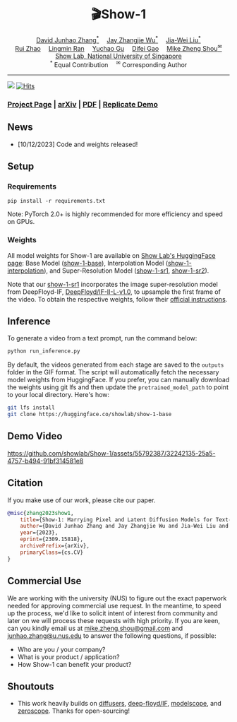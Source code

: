 <div align="center" width="100%">
<h1>🎬Show-1</h1>
</div>

<div>
<div align="center">
    <a href='https://junhaozhang98.github.io/' target='_blank'>David Junhao Zhang<sup>*</sup></a>&emsp;
    <a href='https://zhangjiewu.github.io/' target='_blank'>Jay Zhangjie Wu<sup>*</sup></a>&emsp;
    <a href='https://jia-wei-liu.github.io/' target='_blank'>Jia-Wei Liu<sup>*</sup></a>
    <br>
    <a href='https://ruizhaocv.github.io/' target='_blank'>Rui Zhao<sup></sup></a>&emsp;
    <a href='https://siacorplab.nus.edu.sg/people/ran-lingmin/' target='_blank'>Lingmin Ran<sup></sup></a>&emsp;
    <a href='https://ycgu.site/' target='_blank'>Yuchao Gu<sup></sup></a>&emsp;
    <a href='https://scholar.google.com/citations?user=No9OsocAAAAJ&hl=en' target='_blank'>Difei Gao<sup></sup></a>&emsp;
    <a href='https://sites.google.com/view/showlab/home?authuser=0' target='_blank'>Mike Zheng Shou<sup>&#x2709</sup></a>
</div>
<div>
<div align="center">
    <a href='https://sites.google.com/view/showlab/home?authuser=0' target='_blank'>Show Lab, National University of Singapore</a>
    </br>
    <sup>*</sup> Equal Contribution&emsp;
    <sup>&#x2709</sup> Corresponding Author
</div>

-----------------

![](https://img.shields.io/github/stars/showlab/Show-1?style=social)
[![Hits](https://hits.seeyoufarm.com/api/count/incr/badge.svg?url=https%3A%2F%2Fgithub.com%2Fshowlab%2FShow-1&count_bg=%2379C83D&title_bg=%23555555&icon=&icon_color=%23E7E7E7&title=hits&edge_flat=false)](https://hits.seeyoufarm.com)

### [Project Page](https://showlab.github.io/Show-1) | [arXiv](https://arxiv.org/abs/2309.15818) | [PDF](https://arxiv.org/abs/2309.15818) | [Replicate Demo](https://replicate.com/cjwbw/show-1) 


## News
- [10/12/2023] Code and weights released!

## Setup

### Requirements

```shell
pip install -r requirements.txt
```

Note: PyTorch 2.0+ is highly recommended for more efficiency and speed on GPUs. 


### Weights

All model weights for Show-1 are available on [Show Lab's HuggingFace page](https://huggingface.co/showlab): Base Model ([show-1-base](https://huggingface.co/showlab/show-1-base)), Interpolation Model ([show-1-interpolation](https://huggingface.co/showlab/show-1-interpolation)), and Super-Resolution Model ([show-1-sr1](https://huggingface.co/showlab/show-1-sr1), [show-1-sr2](https://huggingface.co/showlab/show-1-sr2)).

Note that our [show-1-sr1](https://huggingface.co/showlab/show-1-sr1) incorporates the image super-resolution model from DeepFloyd-IF, [DeepFloyd/IF-II-L-v1.0](https://huggingface.co/DeepFloyd/IF-II-L-v1.0), to upsample the first frame of the video. To obtain the respective weights, follow their [official instructions](https://huggingface.co/DeepFloyd/IF-II-L-v1.0).

## Inference 

To generate a video from a text prompt, run the command below:

```bash
python run_inference.py
```

By default, the videos generated from each stage are saved to the `outputs` folder in the GIF format. The script will automatically fetch the necessary model weights from HuggingFace. If you prefer, you can manually download the weights using git lfs and then update the `pretrained_model_path` to point to your local directory. Here's how:

```bash
git lfs install
git clone https://huggingface.co/showlab/show-1-base 
```


## Demo Video
https://github.com/showlab/Show-1/assets/55792387/32242135-25a5-4757-b494-91bf314581e8


## Citation
If you make use of our work, please cite our paper.
```bibtex
@misc{zhang2023show1,
    title={Show-1: Marrying Pixel and Latent Diffusion Models for Text-to-Video Generation}, 
    author={David Junhao Zhang and Jay Zhangjie Wu and Jia-Wei Liu and Rui Zhao and Lingmin Ran and Yuchao Gu and Difei Gao and Mike Zheng Shou},
    year={2023},
    eprint={2309.15818},
    archivePrefix={arXiv},
    primaryClass={cs.CV}
}
```

## Commercial Use

We are working with the university (NUS) to figure out the exact paperwork needed for approving commercial use request. In the meantime, to speed up the process, we'd like to solicit intent of interest from community and later on we will process these requests with high priority. If you are keen, can you kindly email us at mike.zheng.shou@gmail.com and junhao.zhang@u.nus.edu to answer the following questions, if possible:
- Who are you / your company?
- What is your product / application?
- How Show-1 can benefit your product?

## Shoutouts

- This work heavily builds on [diffusers](https://github.com/huggingface/diffusers), [deep-floyd/IF](https://github.com/deep-floyd/IF), [modelscope](https://huggingface.co/damo-vilab/modelscope-damo-text-to-video-synthesis), and [zeroscope](https://huggingface.co/cerspense/zeroscope_v2_576w). Thanks for open-sourcing!


